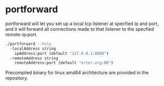 # portforward

portforward will let you set up a local tcp listener at specfied ip and port, and it will forward all connections made to that listener to the specfied remote-ip:port.

```bash
./portforward --help
  -localAddress string
    ipAddress:port (default "127.0.0.1:8080")
  -remoteAddress string
    remoteAddress:port (default "erter.org:80")
```

Precompiled binary for linux amd64 architecture are provided in the repository.

